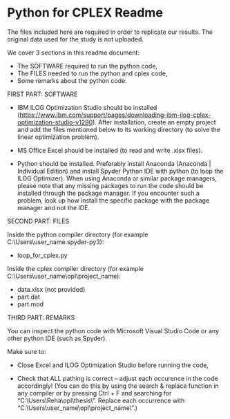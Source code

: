 # Python for CPLEX Readme

The files included here are required in order to replicate our results. The original data used for the study is not uploaded.

We cover 3 sections in this readme document:
- The SOFTWARE required to run the python code,
- The FILES needed to run the python and cplex code,
- Some remarks about the python code.


FIRST PART: SOFTWARE

- IBM ILOG Optimization Studio should be installed (https://www.ibm.com/support/pages/downloading-ibm-ilog-cplex-optimization-studio-v1290). 
After installation, create an empty project and add the files mentioned below to its working directory (to solve the linear optimization problem). 

- MS Office Excel should be installed (to read and write .xlsx files).

- Python should be installed. Preferably install Anaconda (Anaconda | Individual Edition) and install Spyder Python IDE with python (to loop the ILOG Optimizer).
When using Anaconda or similar package managers, please note that any missing packages to run the code should be installed through the package manager. If you encounter such a problem, look up how install the specific package with the package manager and not the IDE. 


SECOND PART: FILES

Inside the python compiler directory (for example C:\Users\user_name\.spyder-py3\):

- loop_for_cplex.py

Inside the cplex compiler directory (for example C:\Users\user_name\opl\project_name\):

- data.xlsx (not provided)
- part.dat
- part.mod


THIRD PART: REMARKS 

You can inspect the python code with Microsoft Visual Studio Code or any other python IDE (such as Spyder).

Make sure to:

- Close Excel and ILOG Optimization Studio before running the code,

- Check that ALL pathing is correct – adjust each occurence in the code accordingly! (You can do this by using the search & replace function in any compiler or by pressing Ctrl + F and searching for “C:\\Users\\Reha\\opl\\thesis\\”. Replace each occurrence with “C:\\Users\\user_name\\opl\\project_name\\”.)
